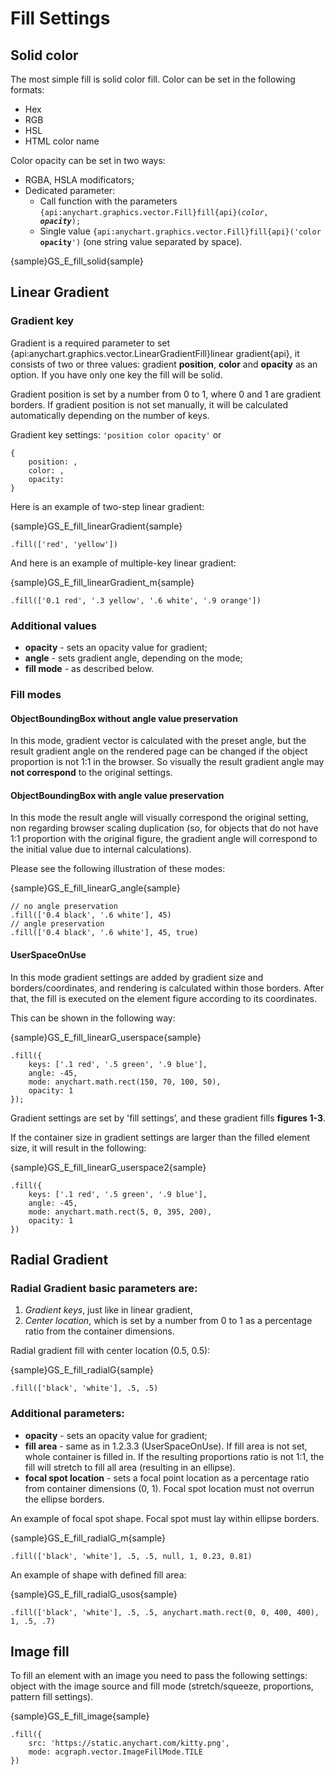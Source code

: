 # Fill Settings

## Solid color
The most simple fill is solid color fill.  Color can be set in the following formats:
* Hex
* RGB
* HSL
* HTML color name

Color opacity can be set in two ways:
* RGBA, HSLA modificators;
* Dedicated parameter:
    * Call function with the parameters <code>{api:anychart.graphics.vector.Fill}fill{api}(_color_, _**opacity**_);</code>
    * Single value <code>{api:anychart.graphics.vector.Fill}fill{api}('color **opacity**')</code> (one string value separated by space).

{sample}GS\_E\_fill\_solid{sample}

## Linear Gradient

### Gradient key

Gradient is a required parameter to set {api:anychart.graphics.vector.LinearGradientFill}linear gradient{api}, it consists of two or three values: gradient **position**, **color** and **opacity** as an option. If you have only one key the fill will be solid.

Gradient position is set by a number from 0 to 1, where 0 and 1 are gradient borders. If gradient position is not set manually, it will be calculated automatically depending on the number of keys. 

Gradient key settings: `'position color opacity'` or 
```
{
    position: ,
    color: ,
    opacity:
}
```

Here is an example of two-step linear gradient:

{sample}GS\_E\_fill_linearGradient{sample}

```
.fill(['red', 'yellow'])
```
And here is an example of multiple-key linear gradient:

{sample}GS\_E\_fill\_linearGradient\_m{sample}

```
.fill(['0.1 red', '.3 yellow', '.6 white', '.9 orange'])
```
### Additional values
* **opacity** - sets an opacity value for gradient;
* **angle** - sets gradient angle, depending on the mode;
* **fill mode** - as described below.

### Fill modes

#### ObjectBoundingBox without angle value preservation
In this mode, gradient vector is calculated with the preset angle, but the result gradient angle on the rendered page can be changed if the object proportion is not 1:1 in the browser. So visually the result gradient angle may **not correspond** to the original settings.

#### ObjectBoundingBox with angle value preservation
In this mode the result angle will visually correspond the original setting, non regarding browser scaling duplication (so, for objects that do not have 1:1 proportion with the original figure, the gradient angle will correspond to the initial value due to internal calculations).

Please see the following illustration of these modes:

{sample}GS\_E\_fill\_linearG\_angle{sample}

```
// no angle preservation
.fill(['0.4 black', '.6 white'], 45)
// angle preservation
.fill(['0.4 black', '.6 white'], 45, true)

```

#### UserSpaceOnUse
In this mode gradient settings are added by gradient size and borders/coordinates, and rendering is calculated within those borders.  After that, the fill is executed on the element figure according to its coordinates.

This can be shown in the following way:

{sample}GS\_E\_fill\_linearG\_userspace{sample}

```
.fill({
    keys: ['.1 red', '.5 green', '.9 blue'],
    angle: -45,
    mode: anychart.math.rect(150, 70, 100, 50),
    opacity: 1
});
```

Gradient settings are set by 'fill settings’, and these gradient fills
 **figures 1-3**.

If the container size in gradient settings are larger than the filled element size, it will result in the following:

{sample}GS\_E\_fill\_linearG\_userspace2{sample}

```
.fill({
    keys: ['.1 red', '.5 green', '.9 blue'],
    angle: -45,
    mode: anychart.math.rect(5, 0, 395, 200),
    opacity: 1
})
```

## Radial Gradient

### Radial Gradient basic parameters are:
1. _Gradient keys_, just like in linear gradient,
2. _Center location_, which is set by a number from 0 to 1 as a percentage ratio from the container dimensions.

Radial gradient fill with center location (0.5, 0.5):

{sample}GS\_E\_fill_radialG{sample}

```
.fill(['black', 'white'], .5, .5)
```

### Additional parameters:
* **opacity** - sets an opacity value for gradient;
* **fill area** - same as in 1.2.3.3 (UserSpaceOnUse). 
 If fill area is not set, whole container is filled in.
 If the resulting proportions ratio is not 1:1, the fill will stretch to fill all area (resulting in an ellipse).
* **focal spot location** - sets a focal point location as a percentage ratio from container dimensions (0, 1). Focal spot location must not overrun the ellipse borders.

An example of focal spot shape. Focal spot must lay within ellipse borders.

{sample}GS\_E\_fill\_radialG\_m{sample}

```
.fill(['black', 'white'], .5, .5, null, 1, 0.23, 0.81)
```

An example of shape with defined fill area:

{sample}GS\_E\_fill\_radialG\_usos{sample}

```
.fill(['black', 'white'], .5, .5, anychart.math.rect(0, 0, 400, 400), 1, .5, .7)
```

## Image fill
To fill an element with an image you need to pass the following settings: object with the image source and fill mode (stretch/squeeze, proportions, pattern fill settings). 

{sample}GS\_E\_fill_image{sample}

```
.fill({
    src: 'https://static.anychart.com/kitty.png',
    mode: acgraph.vector.ImageFillMode.TILE
})
```
